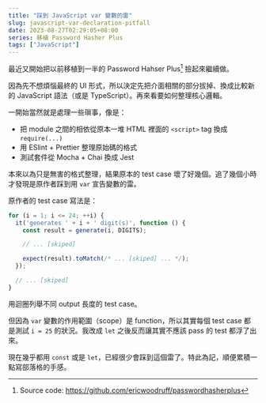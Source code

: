 ```yaml
---
title: "踩到 JavaScript var 變數的雷"
slug: javascript-var-declaration-pitfall
date: 2023-08-27T02:29:05+08:00
series: 移植 Password Hasher Plus
tags: ["JavaScript"]
---
```


最近又開始把以前移植到一半的 Password Hahser Plus[^1] 撿起來繼續做。

因為先不想煩惱最終的 UI 形式，所以決定先把介面相關的部分拔掉、換成比較新的 JavaScript 語法（或是 TypeScript）。再來看要如何整理核心邏輯。

一開始當然就是處理一些瑣事，像是：
- 把 module 之間的相依從原本一堆 HTML 裡面的 `<script>` tag 換成 `require(...)`
- 用 ESlint + Prettier 整理原始碼的格式
- 測試套件從 Mocha + Chai 換成 Jest

本來以為只是無害的格式整理，結果原本的 test case 壞了好幾個。追了幾個小時才發現是原作者踩到用 `var` 宣告變數的雷。

原作者的 test case 寫法是：

```js
for (i = 1; i <= 24; ++i) {
  it('generates ' + i + ' digit(s)', function () {
    const result = generate(i, DIGITS);

    // ... [skiped]

    expect(result).toMatch(/* ... [skiped] ... */);
  });

  // ... [skiped]
}
```
用迴圈列舉不同 output 長度的 test case。

但因為 `var` 變數的作用範圍（scope）是 function，所以其實每個 test case 都是測試 `i = 25` 的狀況。我改成 `let` 之後反而讓其實不應該 pass 的 test 都浮了出來。

現在幾乎都用 `const` 或是 `let`，已經很少會踩到這個雷了。特此為記，順便累積一點寫部落格的手感。

[^1]: Source code: https://github.com/ericwoodruff/passwordhasherplus

